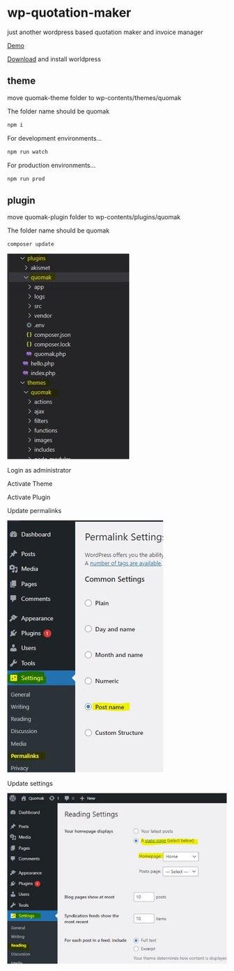 # wp-quotation-maker
just another wordpress based quotation maker and invoice manager

[Demo](https://quomak.imock.in/)

[Download](https://wordpress.org/download/) and install worldpress

## theme

move quomak-theme folder to wp-contents/themes/quomak

The folder name should be quomak

```sh
npm i
```
For development environments...
```sh
npm run watch
```
For production environments...
```sh
npm run prod
```

## plugin

move quomak-plugin folder to wp-contents/plugins/quomak

The folder name should be quomak

```sh
composer update
```

![folder-structure](/images/folder-structure.jpg)

Login as administrator

Activate Theme

Activate Plugin

Update permalinks

![permalinks](/images/permalinks.jpg)

Update settings

![settings](/images/settings.jpg)